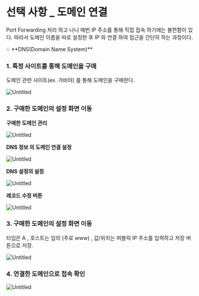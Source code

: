 # 선택 사항 _   도메인 연결

Port Forwarding 처리 하고 나니 매번 IP 주소를 통해 직접 접속 하기에는 불편함이 있다.
따라서 도메인 이름을 따로 설정한 후 IP 와 연결 하여 접근을 간단히 하는 과정이다.

<aside>
💡 **DNS(Domain Name System)**

</aside>

### **1. 특정 사이트를 통해 도메인을 구매**

도메인 관련 사이트(ex. 가비아) 를 통해 도메인을 구매한다.

![Untitled](%E1%84%89%E1%85%A5%E1%86%AB%E1%84%90%E1%85%A2%E1%86%A8%20%E1%84%89%E1%85%A1%E1%84%92%E1%85%A1%E1%86%BC%20_%20%E1%84%83%E1%85%A9%E1%84%86%E1%85%A6%E1%84%8B%E1%85%B5%E1%86%AB%20%E1%84%8B%E1%85%A7%E1%86%AB%E1%84%80%E1%85%A7%E1%86%AF%2092e18415544542d79cee871fc1ce0ad5/Untitled.png)

### **2. 구매한 도메인의 설정 화면 이동**

**구매한 도메인 관리**

![Untitled](%E1%84%89%E1%85%A5%E1%86%AB%E1%84%90%E1%85%A2%E1%86%A8%20%E1%84%89%E1%85%A1%E1%84%92%E1%85%A1%E1%86%BC%20_%20%E1%84%83%E1%85%A9%E1%84%86%E1%85%A6%E1%84%8B%E1%85%B5%E1%86%AB%20%E1%84%8B%E1%85%A7%E1%86%AB%E1%84%80%E1%85%A7%E1%86%AF%2092e18415544542d79cee871fc1ce0ad5/Untitled%201.png)

**DNS 정보 의 도메인 연결 설정**

![Untitled](%E1%84%89%E1%85%A5%E1%86%AB%E1%84%90%E1%85%A2%E1%86%A8%20%E1%84%89%E1%85%A1%E1%84%92%E1%85%A1%E1%86%BC%20_%20%E1%84%83%E1%85%A9%E1%84%86%E1%85%A6%E1%84%8B%E1%85%B5%E1%86%AB%20%E1%84%8B%E1%85%A7%E1%86%AB%E1%84%80%E1%85%A7%E1%86%AF%2092e18415544542d79cee871fc1ce0ad5/Untitled%202.png)

**DNS 설정의 설정**

![Untitled](%E1%84%89%E1%85%A5%E1%86%AB%E1%84%90%E1%85%A2%E1%86%A8%20%E1%84%89%E1%85%A1%E1%84%92%E1%85%A1%E1%86%BC%20_%20%E1%84%83%E1%85%A9%E1%84%86%E1%85%A6%E1%84%8B%E1%85%B5%E1%86%AB%20%E1%84%8B%E1%85%A7%E1%86%AB%E1%84%80%E1%85%A7%E1%86%AF%2092e18415544542d79cee871fc1ce0ad5/Untitled%203.png)

**레코드 수정 버튼**

![Untitled](%E1%84%89%E1%85%A5%E1%86%AB%E1%84%90%E1%85%A2%E1%86%A8%20%E1%84%89%E1%85%A1%E1%84%92%E1%85%A1%E1%86%BC%20_%20%E1%84%83%E1%85%A9%E1%84%86%E1%85%A6%E1%84%8B%E1%85%B5%E1%86%AB%20%E1%84%8B%E1%85%A7%E1%86%AB%E1%84%80%E1%85%A7%E1%86%AF%2092e18415544542d79cee871fc1ce0ad5/Untitled%204.png)

### **3. 구매한 도메인의 설정 화면 이동**

타입은 A , 호스트는 임의 (주로 www) , 
값/위치는 퍼블릭 IP 주소를 입력하고 저장 버튼으로 저장.

![Untitled](%E1%84%89%E1%85%A5%E1%86%AB%E1%84%90%E1%85%A2%E1%86%A8%20%E1%84%89%E1%85%A1%E1%84%92%E1%85%A1%E1%86%BC%20_%20%E1%84%83%E1%85%A9%E1%84%86%E1%85%A6%E1%84%8B%E1%85%B5%E1%86%AB%20%E1%84%8B%E1%85%A7%E1%86%AB%E1%84%80%E1%85%A7%E1%86%AF%2092e18415544542d79cee871fc1ce0ad5/Untitled%205.png)

### **4. 연결한 도메인으로 접속 확인**

![Untitled](%E1%84%89%E1%85%A5%E1%86%AB%E1%84%90%E1%85%A2%E1%86%A8%20%E1%84%89%E1%85%A1%E1%84%92%E1%85%A1%E1%86%BC%20_%20%E1%84%83%E1%85%A9%E1%84%86%E1%85%A6%E1%84%8B%E1%85%B5%E1%86%AB%20%E1%84%8B%E1%85%A7%E1%86%AB%E1%84%80%E1%85%A7%E1%86%AF%2092e18415544542d79cee871fc1ce0ad5/4d28d59e-b4eb-4490-b535-b02fa7f3c129.png)